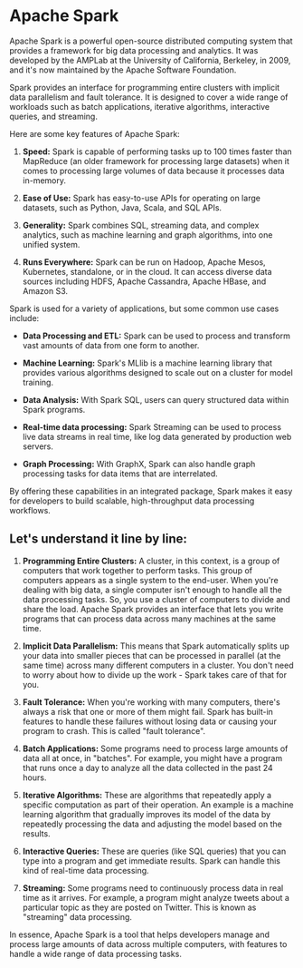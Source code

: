 # Apache Spark

Apache Spark is a powerful open-source distributed computing system that provides a framework for big data processing and analytics. It was developed by the AMPLab at the University of California, Berkeley, in 2009, and it's now maintained by the Apache Software Foundation.

Spark provides an interface for programming entire clusters with implicit data parallelism and fault tolerance. It is designed to cover a wide range of workloads such as batch applications, iterative algorithms, interactive queries, and streaming.

Here are some key features of Apache Spark:

1. **Speed:** Spark is capable of performing tasks up to 100 times faster than MapReduce (an older framework for processing large datasets) when it comes to processing large volumes of data because it processes data in-memory.

2. **Ease of Use:** Spark has easy-to-use APIs for operating on large datasets, such as Python, Java, Scala, and SQL APIs.

3. **Generality:** Spark combines SQL, streaming data, and complex analytics, such as machine learning and graph algorithms, into one unified system.

4. **Runs Everywhere:** Spark can be run on Hadoop, Apache Mesos, Kubernetes, standalone, or in the cloud. It can access diverse data sources including HDFS, Apache Cassandra, Apache HBase, and Amazon S3.

Spark is used for a variety of applications, but some common use cases include:

- **Data Processing and ETL:** Spark can be used to process and transform vast amounts of data from one form to another.

- **Machine Learning:** Spark's MLlib is a machine learning library that provides various algorithms designed to scale out on a cluster for model training. 

- **Data Analysis:** With Spark SQL, users can query structured data within Spark programs.

- **Real-time data processing:** Spark Streaming can be used to process live data streams in real time, like log data generated by production web servers.

- **Graph Processing:** With GraphX, Spark can also handle graph processing tasks for data items that are interrelated. 

By offering these capabilities in an integrated package, Spark makes it easy for developers to build scalable, high-throughput data processing workflows.

## Let's understand it line by line:

1. **Programming Entire Clusters:** A cluster, in this context, is a group of computers that work together to perform tasks. This group of computers appears as a single system to the end-user. When you're dealing with big data, a single computer isn't enough to handle all the data processing tasks. So, you use a cluster of computers to divide and share the load. Apache Spark provides an interface that lets you write programs that can process data across many machines at the same time.

2. **Implicit Data Parallelism:** This means that Spark automatically splits up your data into smaller pieces that can be processed in parallel (at the same time) across many different computers in a cluster. You don't need to worry about how to divide up the work - Spark takes care of that for you.

3. **Fault Tolerance:** When you're working with many computers, there's always a risk that one or more of them might fail. Spark has built-in features to handle these failures without losing data or causing your program to crash. This is called "fault tolerance".

4. **Batch Applications:** Some programs need to process large amounts of data all at once, in "batches". For example, you might have a program that runs once a day to analyze all the data collected in the past 24 hours.

5. **Iterative Algorithms:** These are algorithms that repeatedly apply a specific computation as part of their operation. An example is a machine learning algorithm that gradually improves its model of the data by repeatedly processing the data and adjusting the model based on the results.

6. **Interactive Queries:** These are queries (like SQL queries) that you can type into a program and get immediate results. Spark can handle this kind of real-time data processing.

7. **Streaming:** Some programs need to continuously process data in real time as it arrives. For example, a program might analyze tweets about a particular topic as they are posted on Twitter. This is known as "streaming" data processing.

In essence, Apache Spark is a tool that helps developers manage and process large amounts of data across multiple computers, with features to handle a wide range of data processing tasks.